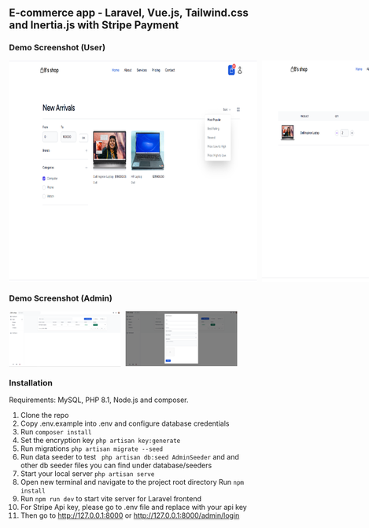 ## E-commerce app - Laravel, Vue.js, Tailwind.css and Inertia.js with Stripe Payment

### Demo Screenshot (User)
<div style="display: flex; gap: 10px;">
    <img src="public/Screenshot%20(59).png" alt="User Screenshot 1"  height="450" width="700"/>
    <img src="public/Screenshot%20(60).png" alt="User Screenshot 2" height="450" width="700" />
</div>

### Demo Screenshot (Admin)
<div style="display: flex; gap: 10px;">
    <img src="public/Screenshot%20(58).png" alt="Admin Screenshot 2"  height=45% width=45%/>
    <img src="public/Screenshot%20(57).png" alt="Admin Screenshot 1" height=45% width=45%/>
</div>


### Installation

Requirements: MySQL, PHP 8.1, Node.js and composer.

1. Clone the repo
2. Copy .env.example into .env and configure database credentials
3. Run `composer install`
4. Set the encryption key `php artisan key:generate`
5. Run migrations `php artisan migrate --seed`
6. Run data seeder to test ``` php artisan db:seed AdminSeeder``` and and other db seeder files you can find under database/seeders
7. Start your local server `php artisan serve`
8. Open new terminal and navigate to the project root directory
   Run `npm install`
9. Run `npm run dev` to start vite server for Laravel frontend
10. For Stripe Api key, please go to .env file and replace with your api key
11. Then go to http://127.0.0.1:8000 or http://127.0.0.1:8000/admin/login 
